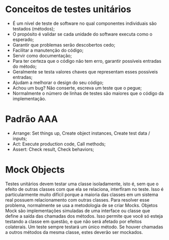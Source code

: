 # Conceitos de testes unitários

- É um nível de teste de software no qual componentes individuais são testados (métodos);
- O propósito é validar se cada unidade do software executa como o esperado;
- Garantir que problemas serão descobertos cedo;
- Facilitar a manutenção do código;
- Servir como documentação;
- Para ter certeza que o código não tem erro, garantir possíveis entradas do método;
- Geralmente se testa valores chaves que representam esses possíveis entradas;
- Ajudam a melhorar o design do seu código;
- Achou um bug? Não conserte, escreva um teste que o pegue;
- Normalmente o número de linhas de testes são maiores que o código da implementação.

# Padrão AAA

- Arrange: Set things up, Create object instances, Create test data / inputs;
- Act: Execute production code, Call methods;
- Assert: Check result, Check behaviors;

# Mock Objects

Testes unitários devem testar uma classe isoladamente, isto é, sem que o efeito de outras classes com que ela se relaciona, interfiram no teste. Isso é particularmente muito difícil porque a maioria das classes em um sistema real possuem relacionamento com outras classes. Para resolver esse problema, normalmente se usa a metodologia de se criar Mocks.
Objetos Mock são implementações simuladas de uma interface ou classe que define a saída das chamadas dos métodos. Isso permite que você só esteja testando a classe em questão, e que não será afetado por efeitos colaterais. Um teste sempre testará um único método. Se houver chamadas a outros métodos da mesma classe, estes deverão ser mockados.